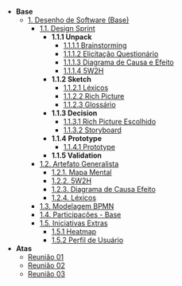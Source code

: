 - **Base**
  - [1. Desenho de Software (Base)](/Base/1.Base.md)
    - [1.1. Design Sprint](/Base/1.1.DesignSprint.md)
      - **1.1.1 Unpack**
         - [1.1.1.1 Brainstorming](/Base/1.1.1.1.Brainstorming.md)
         - [1.1.1.2 Elicitação Questionário](./Base/1.5.2.Questionario.md)
         - [1.1.1.3 Diagrama de Causa e Efeito](/Base/1.1.1.1.DiagramaCausaEfeito.md)
         - [1.1.1.4 5W2H](/Base/1.2.1.5w2h.md)
      - **1.1.2  Sketch**
         - [1.1.2.1 Léxicos](/Base/1.2.2.Lexicos.md)   
         - [1.1.2.2 Rich Picture](/Base/1.1.2.1.RichPicture.md)
         - [1.1.2.3 Glossário](/Base/1.1.1.8.Vocabulario.md)
      - **1.1.3  Decision**
         - [1.1.3.1 Rich Picture Escolhido](/Base/1.1.3.1.RichPictureEscolhido.md)
         - [1.1.3.2 Storyboard](/Base/1.1.3.2.Storyboard.md)   
      - **1.1.4  Prototype**
         - [1.1.4.1 Prototype](/Base/1.1.Prototipacao.md)
      - **1.1.5  Validation**
    - [1.2. Artefato Generalista](/Base/1.2.ArtefatoGeneralista.md)  
       - [1.2.1. Mapa Mental](./Base/1.2.2.MapaMental.md)
       - [1.2.2. 5W2H](/Base/1.2.1.5w2h.md)
       - [1.2.3. Diagrama de Causa Efeito](/Base/1.1.1.1.DiagramaCausaEfeito.md)  
       - [1.2.4. Léxicos](/Base/1.2.2.Lexicos.md)   
    - [1.3. Modelagem BPMN](/Base/1.3.ModelagemBPMN.md)
    - [1.4. Participações - Base](/Base/1.4.ParticipacoesBase.md)
    - [1.5. Iniciativas Extras](./Base/1.5.IniciativasExtras.md)
      - [1.5.1 Heatmap](/Base/1.5.1.heatmap.md)
      - [1.5.2 Perfil de Usuário](/Base/PerfilDeUsuário.md)
- **Atas**
   - [Reunião 01](./Base/Atas/Reuniao01.md)
   - [Reunião 02](./Base/Atas/Reuniao02.md)
   - [Reunião 03](./Base/Atas/Reuniao03.md)